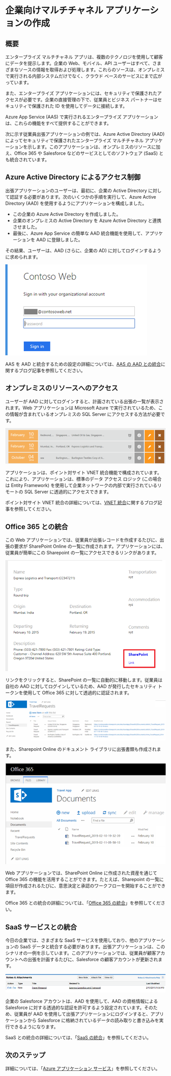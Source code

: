 <properties 
	pageTitle="エンタープライズ マルチチャネル アプリ" 
	description="オンプレミスのリソースとクラウドベースのソフトウェア サービスにまたがるマルチチャネル アプリの概要。" 
	services="app-service" 
	documentationCenter="na" 
	authors="stefsch" 
	writer="tdykstra" 
	manager="wpickett" 
	editor="jimbe"/>

<tags 
	ms.service="app-service" 
	ms.workload="web" 
	ms.tgt_pltfrm="na" 
	ms.devlang="na" 
	ms.topic="article" 
	ms.date="02/23/2015" 
	ms.author="stefsch"/>

# 企業向けマルチチャネル アプリケーションの作成

## 概要

エンタープライズ マルチチャネル アプリは、複数のテクノロジを使用して顧客にデータを提示します。企業の Web、モバイル、API ユーザーはすべて、さまざまなソースの情報を取得および処理します。これらのソースは、オンプレミスで実行される内部システムだけでなく、クラウド ベースのサービスにまで広がっています。

また、エンタープライズ アプリケーションには、セキュリティで保護されたアクセスが必要です。企業の直接管理の下で、従業員とビジネス パートナーはセキュリティで保護された ID を使用してデータに接続します。

Azure App Service (AAS) で実行されるエンタープライズ アプリケーションは、これらの機能をすべて提供することができます。

次に示す従業員出張アプリケーションの例では、Azure Active Directory (AAD) によってセキュリティで保護されたエンタープライズ マルチチャネル アプリケーションを示します。このアプリケーションは、オンプレミスのリソースに加え、Office 365 や Salesforce などのサービスとしてのソフトウェア (SaaS) とも統合されています。

## <a name="acceptablefiles"></a>Azure Active Directory によるアクセス制御

出張アプリケーションのユーザーは、最初に、企業の Active Directory に対して認証する必要があります。次のいくつかの手順を実行して、Azure Active Directory (AAD) を使用するようにアプリケーションを構成しました。

* この企業の Azure Active Directory を作成しました。
* 企業のオンプレミスの Active Directory を Azure Active Directory と連携させました。
* 最後に、Azure App Service の簡単な AAD 統合機能を使用して、アプリケーションを AAD に登録しました。 

その結果、ユーザーは、AAD (さらに、企業の AD) に対してログインするように求められます。
	
![AAD ログイン][AADLogin]

AAS を AAD と統合するための設定の詳細については、[AAS の AAD との統合][AASIntegrationwithAAD]に関するブログ記事を参照してください。

## <a name="acceptablefiles"></a>オンプレミスのリソースへのアクセス

ユーザーが AAD に対してログインすると、計画されている出張の一覧が表示されます。Web アプリケーションは Microsoft Azure で実行されているため、この情報が含まれているオンプレミスの SQL Server にアクセスする方法が必要です。

![オンプレミスの SQL Server のデータ][DatafromOnpremisesSqlServer]

アプリケーションは、ポイント対サイト VNET 統合機能で構成されています。これにより、アプリケーションは、標準のデータ アクセス ロジック (この場合は Entity Framework) を使用して企業ネットワークの内部で実行されているリモートの SQL Server に透過的にアクセスできます。

ポイント対サイト VNET 統合の詳細については、[VNET 統合][VNETIntegration]に関するブログ記事を参照してください。

## <a name="acceptablefiles"></a>Office 365 との統合

この Web アプリケーションでは、従業員が出張レコードを作成するたびに、出張の要求が SharePoint Online の一覧に作成されます。アプリケーションには、従業員が簡単にこの Sharepoint の一覧にアクセスできるリンクがあります。

![SharePoint の一覧のリンク][SharepointListLink]

リンクをクリックすると、SharePoint の一覧に自動的に移動します。従業員は自社の AAD に対してログインしているため、AAD が発行したセキュリティ トークンを使用して Office 365 に対して透過的に認証されます。

![SharePoint の一覧][SharepointList]

また、Sharepoint Online のドキュメント ライブラリに出張書類も作成されます。

![SharePoint ドキュメント ライブラリ][SharepointDocumentLibrary]

Web アプリケーションでは、SharePoint Online に作成された資産を通じて Office 365 の機能を活用することができます。たとえば、Sharepoint の一覧に項目が作成されるたびに、意思決定と承認のワークフローを開始することができます。

Office 365 との統合の詳細については、「[Office 365 の統合][Office365Integration]」を参照してください。

## <a name="acceptablefiles"></a>SaaS サービスとの統合

今日の企業では、さまざまな SaaS サービスを使用しており、他のアプリケーションの SaaS データと統合する必要があります。出張アプリケーションは、このシナリオの一例を示しています。このアプリケーションでは、従業員が顧客アカウントへの出張を計画するたびに、Salesforce の顧客アカウントが更新されます。

![Salesforce の統合][SalesforceIntegration]

企業の Salesforce アカウントは、AAD を使用して、AAD の資格情報による Salesforce に対する透過的な認証を許可するよう設定されています。そのため、従業員が AAD を使用して出張アプリケーションにログインすると、アプリケーションから Salesforce に格納されているデータの読み取りと書き込みを実行できるようになります。

SaaS との統合の詳細については、「[SaaS の統合][SaaSIntegration]」を参照してください。

## <a name="NextSteps"></a>次のステップ

詳細については、「[Azure アプリケーション サービス][AzureApplicationServices]」を参照してください。
 
[AASIntegrationwithAAD]: http://azure.microsoft.com/blog/2014/11/13/azure-websites-authentication-authorization/
[VNETIntegration]: http://azure.microsoft.com/blog/2014/09/15/azure-websites-virtual-network-integration/
[Office365Integration]: ../app-service-cloud-app-platform.md
[SaaSIntegration]: ../app-service-cloud-app-platform.md
[AzureApplicationServices]: ../app-service-cloud-app-platform.md

[AADLogin]: ./media/app-service-enterprise-multichannel-apps/01aAADLogin.png
[DatafromOnpremisesSqlServer]: ./media/app-service-enterprise-multichannel-apps/02aDatafromOnpremisesSqlServer.png
[SharepointListLink]: ./media/app-service-enterprise-multichannel-apps/03aSharepointListLink.png
[SharepointList]: ./media/app-service-enterprise-multichannel-apps/04aSharepointList.png
[SharepointDocumentLibrary]: ./media/app-service-enterprise-multichannel-apps/05aSharepointDocumentLibrary.png
[SalesforceIntegration]: ./media/app-service-enterprise-multichannel-apps/06aSalesforceIntegration.png
<!--HONumber=54--> 